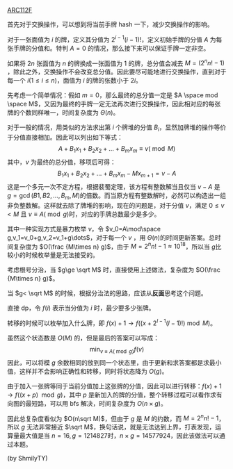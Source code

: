 [ARC112F](https://atcoder.jp/contests/arc112/tasks/arc112_f)

<!-- more -->

首先对于交换操作，可以想到将当前手牌 hash 一下，减少交换操作的影响。

对于一张面值为 $i$ 的牌，定义其分值为 $2^{i-1}(i-1)!$​ ，定义初始手牌的分值 $A$ 为每张手牌的分值和。特判 $A=0$ 的情况，那么接下来可以保证手牌一定非空。

如果将 $2n$ 张面值为 $n$ 的牌换成一张面值为 $1$ 的牌，总分值会减去 $M=(2^{n}n!-1)$​​，除此之外，交换操作不会改变总分值。因此要尽可能地进行交换操作，直到对于每一个 $i(1\le i\le n)$​，面值为 $i$ 的牌的张数小于 $2i$。

先考虑一个简单情况：假如 $m=0$​​，那么最终的总分值一定是 $A \space mod \space M$，又因为最终的手牌一定无法再次进行交换操作，因此相对应的每张牌的个数同样唯一，时间复杂度为 $\Theta(n)$。

对于一般的情况，用类似的方法求出第 $i$ 个牌堆的分值 $B_i$，显然加牌堆的操作等价于分值直接相加。因此可以列出如下等式：
$$
A+B_1x_1+B_2x_2+\dots+B_mx_m\equiv v(\bmod M)
$$
其中，$v$ 为最终的总分值，移项后可得：
$$
B_1x_1+B_2x_2+\dots+B_mx_m-Mx_{m+1}=v-A
$$
这是一个多元一次不定方程，根据裴蜀定理，该方程有整数解当且仅当 $v-A$​​​ 是 $g=\gcd(B1,B2,\dots,B_m,M)$​​​​ 的倍数。而当原方程有整数解时，必然可以构造出一组非负整数解。这样就去除了牌堆的影响，现在的问题是，对于分值 $v$​​，满足 $0\le v<M$​ 且 $v\equiv A(\bmod g)$​ 时，对应的手牌总数最少是多少。

其中一种实现方式是暴力枚举 $v$​​，令 $v_0=A\mod\space g,v_1=v_0+g,v_2=v_1+g\dots$​​，对于每一个 $v$​​ ，用 $\Theta(n)$​​ 的时间更新答案。总时间复杂度为 $O(\frac {M\times n} g)$​​，由于 $M=2^nn!-1\approx10^{18}$​​，所以当 $g$​​ 比较小的时候枚举量是无法接受的。

考虑根号分治，当 $g\ge \sqrt M$ 时，直接使用上述做法，复杂度为 $O(\frac {M\times n} g)$。

当 $g< \sqrt M$ 的时候，根据分治法的思路，应该从**反面**思考这个问题。

直接 dp，令 $f(i)$ 表示当分值为 $i$ 时，最少要多少张牌。

转移的时候可以枚举加入什么牌，即 $f(x)+1\rightarrow f((x+2^{l-1}(l-1)!)\bmod M)$​。

虽然这个状态数是 $O(M)$ 的，但是最后的答案可以写成：
$$
\min_{v\equiv A(\bmod g)} f(v)
$$
因此，可以将模 $g$ 余数相同的放到同一个状态里，由于更新和求答案都是求最小值，这样并不会影响正确性和转移，同时将状态降为 $O(g)$。

由于加入一张牌等同于当前分值加上这张牌的分值，因此可以进行转移：$f(x)+1 \rightarrow f((x+p) \mod g)$​ ，其中 $p$ 是新加入的牌的分值，整个转移过程可以看作求有向图的最短路，可以用 bfs 解决，时间复杂度为 $O(n\times g)$​。​​

因此总复杂度看似为 $O(n\sqrt M)$​​​​​，但由于​ $g$​​​ 是 $M$​​​ 的约数，而 $M=2^nn!-1$​​​，所以 $g$​​​ 无法非常接近 $\sqrt M$​​​，换句话说，就是无法达到上界，打表发现，运算量最大值是当 $n=16,g=1214827$​​​​ 时，$n\times g=14577924$​​​​，因此该做法可以通过本题。

(by ShmilyTY)
